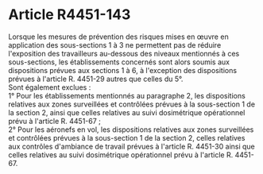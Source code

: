 # Article R4451-143

Lorsque les mesures de prévention des risques mises en œuvre en application des sous-sections 1 à 3 ne permettent pas de réduire l'exposition des travailleurs au-dessous des niveaux mentionnés à ces sous-sections, les établissements concernés sont alors soumis aux dispositions prévues aux sections 1 à 6, à l'exception des dispositions prévues à l'article R. 4451-29 autres que celles du 5°.   
Sont également exclues :   
1° Pour les établissements mentionnés au paragraphe 2, les dispositions relatives aux zones surveillées et contrôlées prévues à la sous-section 1 de la section 2, ainsi que celles relatives au suivi dosimétrique opérationnel prévu à l'article R. 4451-67 ;   
2° Pour les aéronefs en vol, les dispositions relatives aux zones surveillées et contrôlées prévues à la sous-section 1 de la section 2, celles relatives aux contrôles d'ambiance de travail prévues à l'article R. 4451-30 ainsi que celles relatives au suivi dosimétrique opérationnel prévu à l'article R. 4451-67.